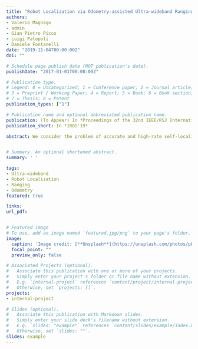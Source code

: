 ```yaml
---
title: "Robot Localization via Odometry-assisted Ultra-wideband Ranging with Stochastic Guarantees"
authors:
- Valerio Magnago
- admin
- Gian Pietro Picco
- Luigi Palopoli
- Daniele Fontanelli
date: "2019-11-04T00:00:00Z"
doi: ""

# Schedule page publish date (NOT publication's date).
publishDate: "2017-01-01T00:00:00Z"

# Publication type.
# Legend: 0 = Uncategorized; 1 = Conference paper; 2 = Journal article;
# 3 = Preprint / Working Paper; 4 = Report; 5 = Book; 6 = Book section;
# 7 = Thesis; 8 = Patent
publication_types: ["1"]

# Publication name and optional abbreviated publication name.
publication: (To Appear) In *Proceedings of the 32nd IEEE/RSJ International Conference on Intelligent Robots and Systems (IROS 2019), Macau (China), November 4-8, 2019*.
publication_short: In *IROS'19*

abstract: We consider the problem of accurate and high-rate self-localization for a mobile robot. We adaptively combine the speed information acquired by proprioceptive sensors with intermittent positioning samples acquired via ultra-wideband (UWB) radios. These are triggered only if and when needed to reduce the positioning uncertainty, itself modeled by a probabilistic cost function. Our formulation is agnostic w.r.t. the source of uncertainty and enables an intuitive specification of user navigation requirements along with stochastic guarantees on the system operation. Experimental results in simulation and with a real platform show that our approach i) meets these guarantees in practice ii) achieves the same accuracy of a fixed periodic sampling but with significantly higher scalability and lower energy consumption iii) is resilient to errors in UWB estimates, enabling the use of low-accuracy ranging schemes which further improve these two performance metrics.


# Summary. An optional shortened abstract.
summary: ' '

tags:
- Ultra-wideband
- Robot Localization
- Ranging
- Odometry
featured: true

links:
url_pdf: 


# Featured image
# To use, add an image named `featured.jpg/png` to your page's folder. 
image:
  caption: 'Image credit: [**Unsplash**](https://unsplash.com/photos/pLCdAaMFLTE)'
  focal_point: ""
  preview_only: false

# Associated Projects (optional).
#   Associate this publication with one or more of your projects.
#   Simply enter your project's folder or file name without extension.
#   E.g. `internal-project` references `content/project/internal-project/index.md`.
#   Otherwise, set `projects: []`.
projects:
- internal-project

# Slides (optional).
#   Associate this publication with Markdown slides.
#   Simply enter your slide deck's filename without extension.
#   E.g. `slides: "example"` references `content/slides/example/index.md`.
#   Otherwise, set `slides: ""`.
slides: example
---
```

